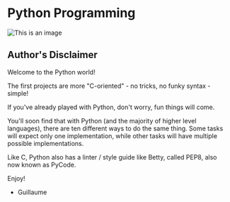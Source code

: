 # Python Programming
![This is an image](https://th.bing.com/th/id/OIP.VDQ5gPmAOlcGExmTCCGwigHaGV?pid=ImgDet&rs=1)


## Author's Disclaimer

Welcome to the Python world!



The first projects are more "C-oriented" - no tricks, no funky syntax - simple!

If you've already played with Python, don't worry, fun things will come.

You'll soon find that with Python (and the majority of higher level languages), there are ten different ways to do the same thing. Some tasks will expect only one implementation, while other tasks will have multiple possible implementations.

Like C, Python also has a linter / style guide like Betty, called PEP8, also now known as PyCode.



Enjoy!



- Guillaume
